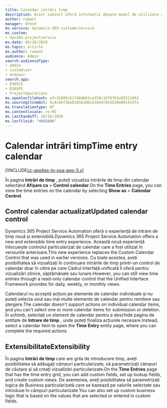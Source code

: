 ```yaml
---
title: Calendar intrări timp
description: Acest subiect oferă informații despre modul de utilizare a calendarului de intrări de timp.
author: rumant
manager: kfend
ms.service: dynamics-365-customerservice
ms.custom:
- dyn365-projectservice
ms.date: 05/20/2019
ms.topic: article
ms.author: rumant
audience: Admin
search.audienceType:
- admin
- customizer
- enduser
search.app:
- D365CE
- D365PS
- ProjectOperations
ms.openlocfilehash: afc31609c51f48db61ce359c18707b5a92211082
ms.sourcegitcommit: 5c4c9bf3ba018562d6cb3443c01d550489c415fa
ms.translationtype: HT
ms.contentlocale: ro-RO
ms.lasthandoff: 10/16/2020
ms.locfileid: "4082886"
---
```

# <a name="time-entry-calendar"></a><span data-ttu-id="abb43-103">Calendar intrări timp</span><span class="sxs-lookup"><span data-stu-id="abb43-103">Time entry calendar</span></span>

[!INCLUDE[cc-applies-to-psa-app-3.x](../includes/cc-applies-to-psa-app-3x.md)]

<span data-ttu-id="abb43-104">În pagina **Intrări de timp** , puteți vizualiza intrările de timp din calendar selectând **Afișare ca** \> **Control calendar**.</span><span class="sxs-lookup"><span data-stu-id="abb43-104">On the **Time Entries** page, you can view the time entries on the calendar by selecting **Show as** \> **Calendar Control**.</span></span>

## <a name="updated-calendar-control"></a><span data-ttu-id="abb43-105">Control calendar actualizat</span><span class="sxs-lookup"><span data-stu-id="abb43-105">Updated calendar control</span></span>

<span data-ttu-id="abb43-106">Dynamics 365 Project Service Automation oferă o experiență de intrare de timp nouă și extensibilă.</span><span class="sxs-lookup"><span data-stu-id="abb43-106">Dynamics 365 Project Service Automation offers a new and extensible time entry experience.</span></span> <span data-ttu-id="abb43-107">Această nouă experiență înlocuiește controlul particularizat de calendar care a fost utilizat în versiunile anterioare.</span><span class="sxs-lookup"><span data-stu-id="abb43-107">This new experience replaces the Custom Calendar Control that was used in earlier versions.</span></span> <span data-ttu-id="abb43-108">Cu toate acestea, aveți posibilitatea să vizualizați în continuare intrările de timp printr-un control de calendar doar în citire pe care Cadrul Interfață unificată îl oferă pentru vizualizări zilnice, săptămânale sau lunare.</span><span class="sxs-lookup"><span data-stu-id="abb43-108">However, you can still view time entries through a read-only calendar control that the Unified Interface Framework provides for daily, weekly, or monthly views.</span></span>

<span data-ttu-id="abb43-109">Calendarul nu acceptă acțiuni pe elemente de calendar individuale și nu puteți selecta unul sau mai multe elemente de calendar pentru remitere sau ștergere.</span><span class="sxs-lookup"><span data-stu-id="abb43-109">The calendar doesn't support actions on individual calendar items, and you can't select one or more calendar items for submission or deletion.</span></span> <span data-ttu-id="abb43-110">În schimb, selectați un element de calendar pentru a deschide pagina de entitate de **Intrare de timp** , unde puteți finaliza acțiunile necesare.</span><span class="sxs-lookup"><span data-stu-id="abb43-110">Instead, select a calendar item to open the **Time Entry** entity page, where you can complete the required actions.</span></span>

## <a name="extensibility"></a><span data-ttu-id="abb43-111">Extensibilitate</span><span class="sxs-lookup"><span data-stu-id="abb43-111">Extensibility</span></span>

<span data-ttu-id="abb43-112">În pagina **Intrări de timp** care are grila de introducere timp, aveți posibilitatea să adăugați câmpuri particularizate, să parametrizați câmpuri de căutare și să creați vizualizări particularizate.</span><span class="sxs-lookup"><span data-stu-id="abb43-112">On the **Time Entries** page that has the time entry grid, you can add custom fields, set up lookup fields, and create custom views.</span></span> <span data-ttu-id="abb43-113">De asemenea, aveți posibilitatea să parametrizați logica de Business particularizată care se bazează pe valorile selectate sau introduse în câmpuri particularizate.</span><span class="sxs-lookup"><span data-stu-id="abb43-113">You can also set up custom business logic that is based on the values that are selected or entered in custom fields.</span></span>
